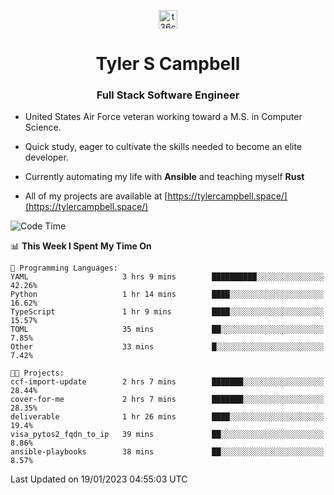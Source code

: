 <p align="center">
<a href="https://www.linkedin.com/in/t36campbell" target="blank"><img align="center" src="https://ik.imagekit.io/t36campbell/Portfolio/linkedin.png.original_m8bbGgPh6.png" alt="t36campbell" height="30" width="30" /></a>
</p>
<h1 align="center">Tyler S Campbell</h1>
<h3 align="center">Full Stack Software Engineer</h3>

* United States Air Force veteran working toward a M.S. in Computer Science.

* Quick study, eager to cultivate the skills needed to become an elite developer.

* Currently automating my life with **Ansible** and teaching myself **Rust**

* All of my projects are available at [https://tylercampbell.space/](https://tylercampbell.space/)

<!--START_SECTION:waka-->
![Code Time](http://img.shields.io/badge/Code%20Time-2%2C103%20hrs%208%20mins-blue)

📊 **This Week I Spent My Time On** 

```text
💬 Programming Languages: 
YAML                     3 hrs 9 mins        ██████████░░░░░░░░░░░░░░░   42.26% 
Python                   1 hr 14 mins        ████░░░░░░░░░░░░░░░░░░░░░   16.62% 
TypeScript               1 hr 9 mins         ████░░░░░░░░░░░░░░░░░░░░░   15.57% 
TOML                     35 mins             ██░░░░░░░░░░░░░░░░░░░░░░░   7.85% 
Other                    33 mins             █░░░░░░░░░░░░░░░░░░░░░░░░   7.42%

🐱‍💻 Projects: 
ccf-import-update        2 hrs 7 mins        ███████░░░░░░░░░░░░░░░░░░   28.44% 
cover-for-me             2 hrs 7 mins        ███████░░░░░░░░░░░░░░░░░░   28.35% 
deliverable              1 hr 26 mins        ████░░░░░░░░░░░░░░░░░░░░░   19.4% 
visa_pytos2_fqdn_to_ip   39 mins             ██░░░░░░░░░░░░░░░░░░░░░░░   8.86% 
ansible-playbooks        38 mins             ██░░░░░░░░░░░░░░░░░░░░░░░   8.57%

```


 Last Updated on 19/01/2023 04:55:03 UTC
<!--END_SECTION:waka-->

